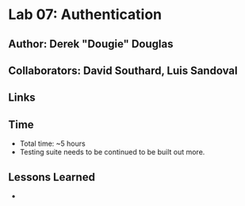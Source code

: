 # Lab 07: Authentication

## Author: Derek "Dougie" Douglas

## Collaborators: David Southard, Luis Sandoval

## Links

## Time

- Total time: ~5 hours
- Testing suite needs to be continued to be built out more.

## Lessons Learned

- 
